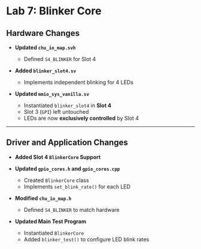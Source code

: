 # Lab 7: Blinker Core

## Hardware Changes

- **Updated `chu_io_map.svh`**
  - Defined `S4_BLINKER` for Slot 4

- **Added `blinker_slot4.sv`**
  - Implements independent blinking for 4 LEDs

- **Updated `mmio_sys_vanilla.sv`**
  - Instantiated `blinker_slot4` in **Slot 4**
  - Slot 3 (`GPI`) left untouched
  - LEDs are now **exclusively controlled** by Slot 4

---

## Driver and Application Changes

- **Added Slot 4 `BlinkerCore` Support**

- **Updated `gpio_cores.h` and `gpio_cores.cpp`**
  - Created `BlinkerCore` class
  - Implements `set_blink_rate()` for each LED

- **Modified `chu_io_map.h`**
  - Defined `S4_BLINKER` to match hardware

- **Updated Main Test Program**
  - Instantiated `BlinkerCore`
  - Added `blinker_test()` to configure LED blink rates

